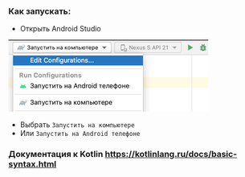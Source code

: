 ### Как запускать:
 - Открыть Android Studio


![как запускать](readme-images/как-запускать.png)
 - Выбрать `Запустить на компьютере`
 - Или `Запустить на Android телефоне`

### Документация к Kotlin https://kotlinlang.ru/docs/basic-syntax.html

